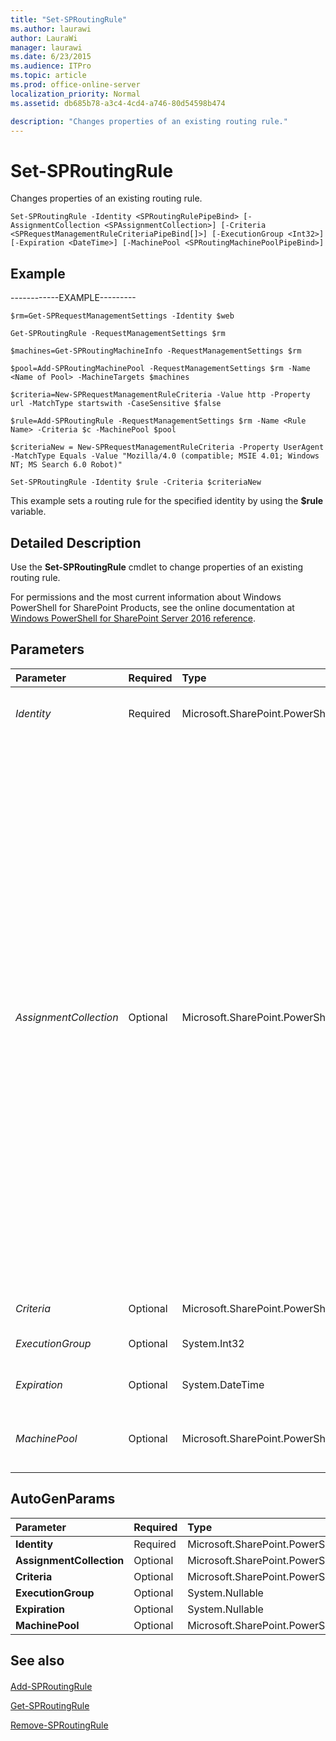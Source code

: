 ```yaml
---
title: "Set-SPRoutingRule"
ms.author: laurawi
author: LauraWi
manager: laurawi
ms.date: 6/23/2015
ms.audience: ITPro
ms.topic: article
ms.prod: office-online-server
localization_priority: Normal
ms.assetid: db685b78-a3c4-4cd4-a746-80d54598b474

description: "Changes properties of an existing routing rule."
---
```


# Set-SPRoutingRule

Changes properties of an existing routing rule.
  
```
Set-SPRoutingRule -Identity <SPRoutingRulePipeBind> [-AssignmentCollection <SPAssignmentCollection>] [-Criteria <SPRequestManagementRuleCriteriaPipeBind[]>] [-ExecutionGroup <Int32>] [-Expiration <DateTime>] [-MachinePool <SPRoutingMachinePoolPipeBind>]

```

## Example

------------EXAMPLE---------
  
```
$rm=Get-SPRequestManagementSettings -Identity $web
```

```
Get-SPRoutingRule -RequestManagementSettings $rm
```

```
$machines=Get-SPRoutingMachineInfo -RequestManagementSettings $rm
```

```
$pool=Add-SPRoutingMachinePool -RequestManagementSettings $rm -Name <Name of Pool> -MachineTargets $machines
```

```
$criteria=New-SPRequestManagementRuleCriteria -Value http -Property url -MatchType startswith -CaseSensitive $false
```

```
$rule=Add-SPRoutingRule -RequestManagementSettings $rm -Name <Rule Name> -Criteria $c -MachinePool $pool
```

```
$criteriaNew = New-SPRequestManagementRuleCriteria -Property UserAgent -MatchType Equals -Value "Mozilla/4.0 (compatible; MSIE 4.01; Windows NT; MS Search 6.0 Robot)"
```

```
Set-SPRoutingRule -Identity $rule -Criteria $criteriaNew
```

This example sets a routing rule for the specified identity by using the **$rule** variable. 
  
## Detailed Description

Use the **Set-SPRoutingRule** cmdlet to change properties of an existing routing rule. 
  
For permissions and the most current information about Windows PowerShell for SharePoint Products, see the online documentation at [Windows PowerShell for SharePoint Server 2016 reference](https://go.microsoft.com/fwlink/p/?LinkId=671715). 
  
## Parameters

|**Parameter**|**Required**|**Type**|**Description**|
|:-----|:-----|:-----|:-----|
| _Identity_ <br/> |Required  <br/> |Microsoft.SharePoint.PowerShell.SPRoutingRulePipeBind  <br/> |Specifies the name of the request management settings object to set.  <br/> |
| _AssignmentCollection_ <br/> |Optional  <br/> |Microsoft.SharePoint.PowerShell.SPAssignmentCollection  <br/> |Manages objects for the purpose of proper disposal. Use of objects, such as **SPWeb** or **SPSite**, can use large amounts of memory and use of these objects in Windows PowerShell scripts requires proper memory management. Using the **SPAssignment** object, you can assign objects to a variable and dispose of the objects after they are needed to free up memory. When **SPWeb**, **SPSite**, or **SPSiteAdministration** objects are used, the objects are automatically disposed of if an assignment collection or the **Global** parameter is not used.  <br/> > [!NOTE]> When the **Global** parameter is used, all objects are contained in the global store. If objects are not immediately used, or disposed of by using the **Stop-SPAssignment** command, an out-of-memory scenario can occur.           |
| _Criteria_ <br/> |Optional  <br/> |Microsoft.SharePoint.PowerShell.SPRequestManagementRuleCriteriaPipeBind[]  <br/> |Specifies the criteria for the rule to match.  <br/> |
| _ExecutionGroup_ <br/> |Optional  <br/> |System.Int32  <br/> |Specifies the group in which the rule will be placed.  <br/> |
| _Expiration_ <br/> |Optional  <br/> |System.DateTime  <br/> |Specifies the expiration date and time of the rule.  <br/> |
| _MachinePool_ <br/> |Optional  <br/> |Microsoft.SharePoint.PowerShell.SPRoutingMachinePoolPipeBind  <br/> |Specifies the pool of machines to which a request will be routed if the changed rule is matched.  <br/> |
   
## AutoGenParams

|**Parameter**|**Required**|**Type**|**Description**|
|:-----|:-----|:-----|:-----|
|**Identity** <br/> |Required  <br/> |Microsoft.SharePoint.PowerShell.SPRoutingRulePipeBind  <br/> ||
|**AssignmentCollection** <br/> |Optional  <br/> |Microsoft.SharePoint.PowerShell.SPAssignmentCollection  <br/> ||
|**Criteria** <br/> |Optional  <br/> |Microsoft.SharePoint.PowerShell.SPRequestManagementRuleCriteriaPipeBind[]  <br/> ||
|**ExecutionGroup** <br/> |Optional  <br/> |System.Nullable  <br/> ||
|**Expiration** <br/> |Optional  <br/> |System.Nullable  <br/> ||
|**MachinePool** <br/> |Optional  <br/> |Microsoft.SharePoint.PowerShell.SPRoutingMachinePoolPipeBind  <br/> ||
   
## See also

#### 

[Add-SPRoutingRule](add-sproutingrule.md)
  
[Get-SPRoutingRule](get-sproutingrule.md)
  
[Remove-SPRoutingRule](remove-sproutingrule.md)

